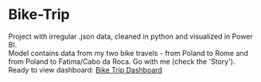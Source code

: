 # Bike-Trip
Project with irregular .json data, cleaned in python and visualized in Power BI.<br>
Model contains data from my two bike travels - from Poland to Rome and from Poland to Fatima/Cabo da Roca. Go with me (check the 'Story').<br>
Ready to view dashboard:
[Bike Trip Dashboard](https://app.powerbi.com/view?r=eyJrIjoiNTgwMTE2ZjItN2IzNS00NmMxLTk0ZDQtOGYzNTE1MDdkM2RhIiwidCI6ImVkOTIyNGYzLTA3ZGYtNDliNS04YzZjLWEzNTVjNzhkNWFjMiIsImMiOjl9&pageName=ReportSection)
